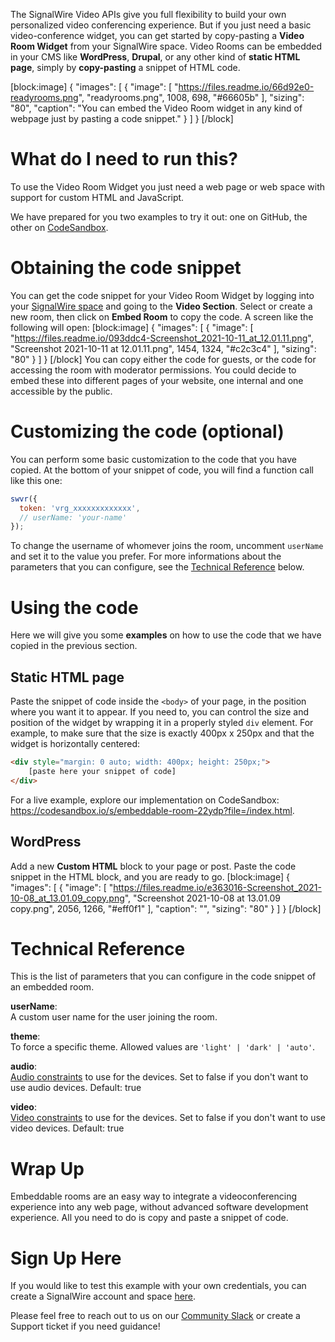 The SignalWire Video APIs give you full flexibility to build your own personalized video conferencing experience. But if you just need a basic video-conference widget, you can get started by copy-pasting a **Video Room Widget** from your SignalWire space. Video Rooms can be embedded in your CMS like **WordPress**, **Drupal**, or any other kind of **static HTML page**, simply by **copy-pasting** a snippet of HTML code.


[block:image]
{
  "images": [
    {
      "image": [
        "https://files.readme.io/66d92e0-readyrooms.png",
        "readyrooms.png",
        1008,
        698,
        "#66605b"
      ],
      "sizing": "80",
      "caption": "You can embed the Video Room widget in any kind of webpage just by pasting a code snippet."
    }
  ]
}
[/block]
# What do I need to run this? 

To use the Video Room Widget you just need a web page or web space with support for custom HTML and JavaScript. 

We have prepared for you two examples to try it out: one on GitHub, the other on [CodeSandbox](https://codesandbox.io/s/embeddable-room-22ydp?file=/index.html).

# Obtaining the code snippet

You can get the code snippet for your Video Room Widget by logging into your [SignalWire space](https://signalwire.com/signin) and going to the **Video Section**. Select or create a new room, then click on **Embed Room** to copy the code. A screen like the following will open:
[block:image]
{
  "images": [
    {
      "image": [
        "https://files.readme.io/093ddc4-Screenshot_2021-10-11_at_12.01.11.png",
        "Screenshot 2021-10-11 at 12.01.11.png",
        1454,
        1324,
        "#c2c3c4"
      ],
      "sizing": "80"
    }
  ]
}
[/block]
You can copy either the code for guests, or the code for accessing the room with moderator permissions. You could decide to embed these into different pages of your website, one internal and one accessible by the public.

# Customizing the code (optional)

You can perform some basic customization to the code that you have copied. At the bottom of your snippet of code, you will find a function call like this one:

```javascript
swvr({
  token: 'vrg_xxxxxxxxxxxxx',
  // userName: 'your-name'
});
```

To change the username of whomever joins the room, uncomment `userName` and set it to the value you prefer. For more informations about the parameters that you can configure, see the [Technical Reference](#technical-reference) below.

# Using the code

Here we will give you some **examples** on how to use the code that we have copied in the previous section.

## Static HTML page

Paste the snippet of code inside the `<body>` of your page, in the position where you want it to appear. If you need to, you can control the size and position of the widget by wrapping it in a properly styled `div` element. For example, to make sure that the size is exactly 400px x 250px and that the widget is horizontally centered:

```html
<div style="margin: 0 auto; width: 400px; height: 250px;">
    [paste here your snippet of code]
</div>
```

For a live example, explore our implementation on CodeSandbox: https://codesandbox.io/s/embeddable-room-22ydp?file=/index.html.

## WordPress

Add a new **Custom HTML** block to your page or post. Paste the code snippet in the HTML block, and you are ready to go.
[block:image]
{
  "images": [
    {
      "image": [
        "https://files.readme.io/e363016-Screenshot_2021-10-08_at_13.01.09_copy.png",
        "Screenshot 2021-10-08 at 13.01.09 copy.png",
        2056,
        1266,
        "#eff0f1"
      ],
      "caption": "",
      "sizing": "80"
    }
  ]
}
[/block]
# Technical Reference

This is the list of parameters that you can configure in the code snippet of an embedded room.

**userName**:  
A custom user name for the user joining the room.

**theme**:  
To force a specific theme. Allowed values are `'light' | 'dark' | 'auto'`.

**audio**:  
[Audio constraints](https://developer.mozilla.org/en-US/docs/Web/API/MediaTrackConstraints) to use for the devices. Set to false if you don't want to use audio devices. Default: true

**video**:  
[Video constraints](https://developer.mozilla.org/en-US/docs/Web/API/MediaTrackConstraints) to use for the devices. Set to false if you don't want to use video devices. Default: true


# Wrap Up
Embeddable rooms are an easy way to integrate a videoconferencing experience into any web page, without advanced software development experience. All you need to do is copy and paste a snippet of code.

# Sign Up Here

If you would like to test this example with your own credentials, you can create a SignalWire account and space [here](https://m.signalwire.com/signups/new?s=1).

Please feel free to reach out to us on our [Community Slack](https://signalwire.community/) or create a Support ticket if you need guidance!